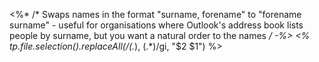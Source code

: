 <%* /* Swaps names in the format "surname, forename" to "forename surname" - useful for organisations where Outlook's address book lists people by surname, but you want a natural order to the names */ -%>
<% tp.file.selection().replaceAll(/(.*), (.*)/gi, "$2 $1") %>